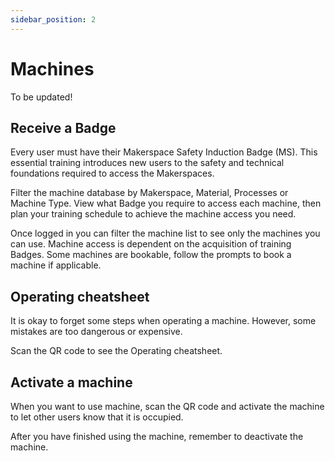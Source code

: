 ```yaml
---
sidebar_position: 2
---
```


# Machines

To be updated!

## Receive a Badge

Every user must have their Makerspace Safety Induction Badge (MS). This essential training introduces new users to the safety and technical foundations required to access the Makerspaces.

Filter the machine database by Makerspace, Material, Processes or Machine Type. View what Badge you require to access each machine, then plan your training schedule to achieve the machine access you need.

Once logged in you can filter the machine list to see only the machines you can use. Machine access is dependent on the acquisition of training Badges. Some machines are bookable, follow the prompts to book a machine if applicable.

## Operating cheatsheet

It is okay to forget some steps when operating a machine. However, some mistakes are too dangerous or expensive. 

Scan the QR code to see the Operating cheatsheet.

## Activate a machine

When you want to use machine, scan the QR code and activate the machine to let other users know that it is occupied. 

After you have finished using the machine, remember to deactivate the machine. 